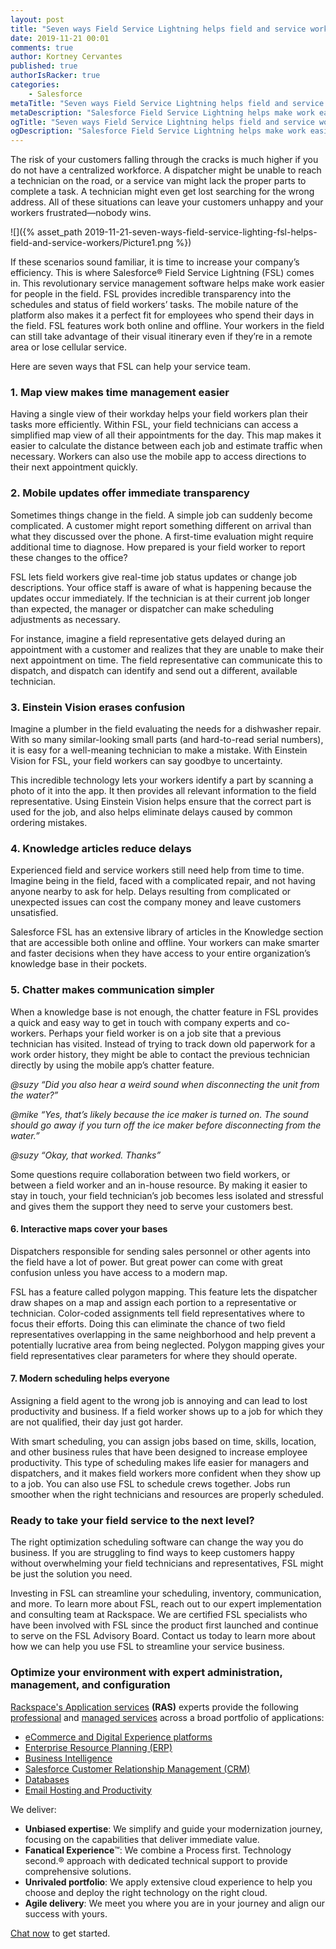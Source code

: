 ```yaml
---
layout: post
title: "Seven ways Field Service Lightning helps field and service workers"
date: 2019-11-21 00:01
comments: true
author: Kortney Cervantes
published: true
authorIsRacker: true
categories:
    - Salesforce
metaTitle: "Seven ways Field Service Lightning helps field and service workers"
metaDescription: "Salesforce Field Service Lightning helps make work easier for people in the field. It provides incredible transparency into the schedules and status of field workers’ tasks"
ogTitle: "Seven ways Field Service Lightning helps field and service workers"
ogDescription: "Salesforce Field Service Lightning helps make work easier for people in the field. It provides incredible transparency into the schedules and status of field workers’ tasks"
---
```


The risk of your customers falling through the cracks is much higher if you do not have a centralized workforce. A dispatcher might be unable to reach a technician on the road, or a service van might lack the proper parts to complete a task. A technician might even get lost searching for the wrong address. All of these situations can leave your customers unhappy and your workers frustrated&mdash;nobody wins. 

<!-- more -->

![]({% asset_path 2019-11-21-seven-ways-field-service-lighting-fsl-helps-field-and-service-workers/Picture1.png %})

If these scenarios sound familiar, it is time to increase your company’s efficiency. This is where Salesforce&reg; Field Service Lightning (FSL) comes in. This revolutionary service management software helps make work easier for people in the field. FSL provides incredible transparency into the schedules and status of field workers’ tasks. The mobile nature of the platform also makes it a perfect fit for employees who spend their days in the field. FSL features work both online and offline. Your workers in the field can still take advantage of their visual itinerary even if they’re in a remote area or lose cellular service. 

Here are seven ways that FSL can help your service team. 

### 1. Map view makes time management easier

Having a single view of their workday helps your field workers plan their tasks more efficiently. Within FSL, your field technicians can access a simplified map view of all their appointments for the day. This map makes it easier to calculate the distance between each job and estimate traffic when necessary. Workers can also use the mobile app to access directions to their next appointment quickly.

### 2. Mobile updates offer immediate transparency

Sometimes things change in the field. A simple job can suddenly become complicated. A customer might report something different on arrival than what they discussed over the phone. A first-time evaluation might require additional time to diagnose. How prepared is your field worker to report these changes to the office?

FSL lets field workers give real-time job status updates or change job descriptions. Your office staff is aware of what is happening because the updates occur immediately. If the technician is at their current job longer than expected, the manager or dispatcher can make scheduling adjustments as necessary. 

For instance, imagine a field representative gets delayed during an appointment with a customer and realizes that they are unable to make their next appointment on time. The field representative can communicate this to dispatch, and dispatch can identify and send out a different, available technician.

### 3. Einstein Vision erases confusion

Imagine a plumber in the field evaluating the needs for a dishwasher repair. With so many similar-looking small parts (and hard-to-read serial numbers), it is easy for a well-meaning technician to make a mistake. With Einstein Vision for FSL, your field workers can say goodbye to uncertainty. 

This incredible technology lets your workers identify a part by scanning a photo of it into the app. It then provides all relevant information to the field representative. Using Einstein Vision helps ensure that the correct part is used for the job, and also helps eliminate delays caused by common ordering mistakes.

### 4. Knowledge articles reduce delays

Experienced field and service workers still need help from time to time. Imagine being in the field, faced with a complicated repair, and not having anyone nearby to ask for help. Delays resulting from complicated or unexpected issues can cost the company money and leave customers unsatisfied. 

Salesforce FSL has an extensive library of articles in the Knowledge section that are accessible both online and offline. Your workers can make smarter and faster decisions when they have access to your entire organization’s knowledge base in their pockets. 

### 5. Chatter makes communication simpler

When a knowledge base is not enough, the chatter feature in FSL provides a quick and easy way to get in touch with company experts and co-workers. Perhaps your field worker is on a job site that a previous technician has visited. Instead of trying to track down old paperwork for a work order history, they might be able to contact the previous technician directly by using the mobile app’s chatter feature.

_@suzy “Did you also hear a weird sound when disconnecting the unit from the water?”_

_@mike “Yes, that’s likely because the ice maker is turned on. The sound should go away if you turn off the ice maker before disconnecting from the water.”_

_@suzy “Okay, that worked. Thanks”_

Some questions require collaboration between two field workers, or between a field worker and an in-house resource. By making it easier to stay in touch,  your field technician’s job becomes less isolated and stressful and gives them the support they need to serve your customers best.

#### 6. Interactive maps cover your bases

Dispatchers responsible for sending sales personnel or other agents into the field have a lot of power. But great power can come with great confusion unless you have access to a modern map. 

FSL has a feature called polygon mapping. This feature lets the dispatcher draw shapes on a map and assign each portion to a representative or technician. Color-coded assignments tell field representatives where to focus their efforts. Doing this can eliminate the chance of two field representatives overlapping in the same neighborhood and help prevent a potentially lucrative area from being  neglected. Polygon mapping gives your field representatives clear parameters for where they should operate. 

#### 7. Modern scheduling helps everyone

Assigning a field agent to the wrong job is annoying and can lead to lost productivity and business. If a field worker shows up to a job for which they are not qualified, their day just got harder. 

With smart scheduling, you can assign jobs based on time, skills, location, and other business rules that have been designed to increase employee productivity. This type of scheduling makes life easier for managers and dispatchers, and it makes field workers more confident when they show up to a job. You can also use FSL to schedule crews together. Jobs run smoother when the right technicians and resources are properly scheduled. 

### Ready to take your field service to the next level?

The right optimization scheduling software can change the way you do business. If you are struggling to find ways to keep customers happy without overwhelming your field technicians and representatives, FSL might be just the solution you need. 

Investing in FSL can streamline your scheduling, inventory, communication, and more. To learn more about FSL, reach out to our expert implementation and consulting team at Rackspace. We are certified FSL specialists who have been involved with FSL since the product first launched and continue to serve on the FSL Advisory Board. Contact us today to learn more about how we can help you use FSL to streamline your service business.


### Optimize your environment with expert administration, management, and configuration

[Rackspace's Application services](https://www.rackspace.com/application-management/managed-services)
**(RAS)** experts provide the following [professional](https://www.rackspace.com/application-management/professional-services)
and
[managed services](https://www.rackspace.com/application-management/managed-services) across
a broad portfolio of applications:

- [eCommerce and Digital Experience platforms](https://www.rackspace.com/ecommerce-digital-experience)
- [Enterprise Resource Planning (ERP)](https://www.rackspace.com/erp)
- [Business Intelligence](https://www.rackspace.com/business-intelligence)
- [Salesforce Customer Relationship Management (CRM)](https://www.rackspace.com/salesforce-managed-services)
- [Databases](https://www.rackspace.com/dba-services)
- [Email Hosting and Productivity](https://www.rackspace.com/email-hosting)

We deliver:

- **Unbiased expertise**: We simplify and guide your modernization journey,
focusing on the capabilities that deliver immediate value.
- **Fanatical Experience**&trade;: We combine a Process first. Technology second.&reg;
approach with dedicated technical support to provide comprehensive solutions.
- **Unrivaled portfolio**: We apply extensive cloud experience to help you
choose and deploy the right technology on the right cloud.
- **Agile delivery**: We meet you where you are in your journey and align
our success with yours.

[Chat now](https://www.rackspace.com/#chat) to get started.

